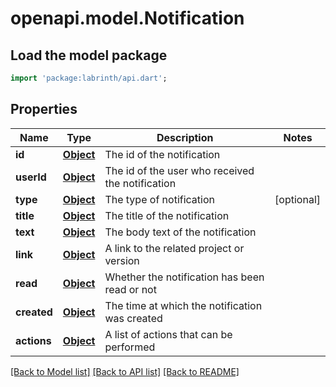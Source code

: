 # openapi.model.Notification

## Load the model package
```dart
import 'package:labrinth/api.dart';
```

## Properties
Name | Type | Description | Notes
------------ | ------------- | ------------- | -------------
**id** | [**Object**](.md) | The id of the notification | 
**userId** | [**Object**](.md) | The id of the user who received the notification | 
**type** | [**Object**](Object.md) | The type of notification | [optional] 
**title** | [**Object**](.md) | The title of the notification | 
**text** | [**Object**](.md) | The body text of the notification | 
**link** | [**Object**](.md) | A link to the related project or version | 
**read** | [**Object**](.md) | Whether the notification has been read or not | 
**created** | [**Object**](.md) | The time at which the notification was created | 
**actions** | [**Object**](.md) | A list of actions that can be performed | 

[[Back to Model list]](../README.md#documentation-for-models) [[Back to API list]](../README.md#documentation-for-api-endpoints) [[Back to README]](../README.md)


